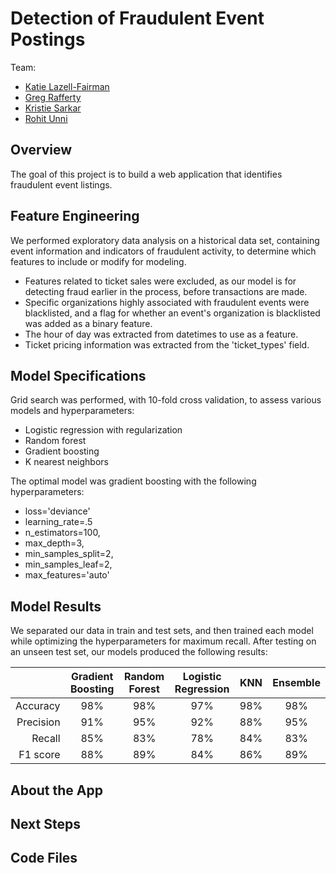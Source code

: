# Detection of Fraudulent Event Postings
Team:
- [Katie Lazell-Fairman](https://github.com/lazell)
- [Greg Rafferty](https://github.com/raffg)
- [Kristie Sarkar](https://github.com/ks2282)
- [Rohit Unni](https://github.com/rohitunni)

## Overview
The goal of this project is to build a web application that identifies fraudulent event listings.

## Feature Engineering
We performed exploratory data analysis on a historical data set, containing event information and indicators of fraudulent activity, to determine which features to include or modify for modeling.

- Features related to ticket sales were excluded, as our model is for detecting fraud earlier in the process, before transactions are made.
- Specific organizations highly associated with fraudulent events were blacklisted,
and a flag for whether an event's organization is blacklisted was added as a binary feature.
- The hour of day was extracted from datetimes to use as a feature.
- Ticket pricing information was extracted from the 'ticket_types' field.

## Model Specifications
Grid search was performed, with 10-fold cross validation, to assess various models and hyperparameters:
- Logistic regression with regularization
- Random forest
- Gradient boosting
- K nearest neighbors

The optimal model was gradient boosting with the following hyperparameters:
- loss='deviance'
- learning_rate=.5
- n_estimators=100,
- max_depth=3,
- min_samples_split=2,
- min_samples_leaf=2,
- max_features='auto'

## Model Results
We separated our data in train and test sets, and then trained each model while optimizing the hyperparameters for maximum recall. After testing on an unseen test set, our models produced the following results:

|   |Gradient Boosting|Random Forest|Logistic Regression|KNN|Ensemble|
|---:|:--------------:|:-----------:|:-----------------:|:--:|:-----:|
|Accuracy|98%|98%|97%|98%|98%|
|Precision|91%|95%|92%|88%|95%|
|Recall|85%|83%|78%|84%|83%|
|F1 score|88%|89%|84%|86%|89%|

## About the App

## Next Steps

## Code Files
